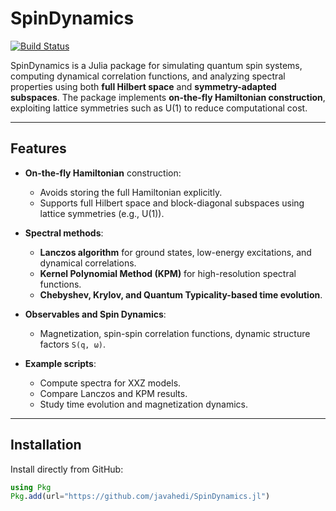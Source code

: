 # SpinDynamics

[![Build Status](https://github.com/javahedi/SpinDynamics.jl/actions/workflows/CI.yml/badge.svg?branch=main)](https://github.com/javahedi/SpinDynamics.jl/actions/workflows/CI.yml?query=branch%3Amain)


SpinDynamics is a Julia package for simulating quantum spin systems, computing dynamical correlation functions, and analyzing spectral properties using both **full Hilbert space** and **symmetry-adapted subspaces**. The package implements **on-the-fly Hamiltonian construction**, exploiting lattice symmetries such as U(1) to reduce computational cost.

---

## Features

- **On-the-fly Hamiltonian** construction:
  - Avoids storing the full Hamiltonian explicitly.
  - Supports full Hilbert space and block-diagonal subspaces using lattice symmetries (e.g., U(1)).

- **Spectral methods**:
  - **Lanczos algorithm** for ground states, low-energy excitations, and dynamical correlations.
  - **Kernel Polynomial Method (KPM)** for high-resolution spectral functions.
  - **Chebyshev, Krylov, and Quantum Typicality-based time evolution**.

- **Observables and Spin Dynamics**:
  - Magnetization, spin-spin correlation functions, dynamic structure factors `S(q, ω)`.

- **Example scripts**:
  - Compute spectra for XXZ models.
  - Compare Lanczos and KPM results.
  - Study time evolution and magnetization dynamics.

---

## Installation

Install directly from GitHub:

```julia
using Pkg
Pkg.add(url="https://github.com/javahedi/SpinDynamics.jl")
